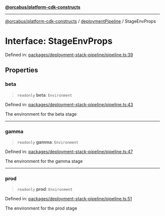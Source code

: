 [**@orcabus/platform-cdk-constructs**](../../../../README.md)

***

[@orcabus/platform-cdk-constructs](../../../../README.md) / [deploymentPipeline](../README.md) / StageEnvProps

# Interface: StageEnvProps

Defined in: [packages/deployment-stack-pipeline/pipeline.ts:39](https://github.com/orcabus/platform-cdk-constructs/blob/981888b42cb208811f38f5bf521650592a20e882/packages/deployment-stack-pipeline/pipeline.ts#L39)

## Properties

### beta

> `readonly` **beta**: `Environment`

Defined in: [packages/deployment-stack-pipeline/pipeline.ts:43](https://github.com/orcabus/platform-cdk-constructs/blob/981888b42cb208811f38f5bf521650592a20e882/packages/deployment-stack-pipeline/pipeline.ts#L43)

The environment for the beta stage

***

### gamma

> `readonly` **gamma**: `Environment`

Defined in: [packages/deployment-stack-pipeline/pipeline.ts:47](https://github.com/orcabus/platform-cdk-constructs/blob/981888b42cb208811f38f5bf521650592a20e882/packages/deployment-stack-pipeline/pipeline.ts#L47)

The environment for the gamma stage

***

### prod

> `readonly` **prod**: `Environment`

Defined in: [packages/deployment-stack-pipeline/pipeline.ts:51](https://github.com/orcabus/platform-cdk-constructs/blob/981888b42cb208811f38f5bf521650592a20e882/packages/deployment-stack-pipeline/pipeline.ts#L51)

The environment for the prod stage
